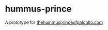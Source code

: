 # hummus-prince

A prototype for [thehummusprinceofpaloalto.com](https://thehummusprinceofpaloalto.com)
